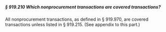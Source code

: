 ##### § 919.210 Which nonprocurement transactions are covered transactions? #####

All nonprocurement transactions, as defined in § 919.970, are covered transactions unless listed in § 919.215. (See appendix to this part.)